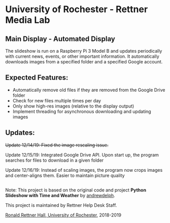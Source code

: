 # University of Rochester - Rettner Media Lab

## Main Display - Automated Display  

The slideshow is run on a Raspberry Pi 3 Model B and updates periodically with current news, events, or other important information. It automatically downloads images from a specified folder and a specified Google account. 

## Expected Features: 

- Automatically remove old files if they are removed from the Google Drive folder
- Check for new files multiple times per day 
- Only show high-res images (relative to the display output) 
- Implement threading for asynchronous downloading and updating images 


## Updates:

~~Update 12/14/19: Fixed the image rescaling issue.~~

Update 12/15/19: Integrated Google Drive API. Upon start up, the program searches for files to download in a given folder

Update 12/16/19: Instead of scaling images, the program now crops images and center-aligns them. Easier to maintain picture quality 

##

Note: This project is based on the original code and project **Python Slideshow with Time and Weather** by [andrewdelph](https://github.com/andrewdelph/python-slideshow-with-time-and-weather). 

This project is maintained by Rettner Help Desk Staff. 

[Ronald Rettner Hall, University of Rochester](https://www.rochester.edu/college/rettnerhall/), 2018-2019